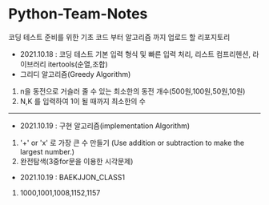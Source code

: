 # Python-Team-Notes
코딩 테스트 준비를 위한 기초 코드 부터 알고리즘 까지 업로드 할 리포지토리
* 2021.10.18 : 코딩 테스트 기본 입력 형식 및 빠른 입력 처리, 리스트 컴프리헨션, 라이브러리 itertools(순열,조합)
* 그리디 알고리즘(Greedy Algorithm) 
1. n을 동전으로 거슬러 줄 수 있는 최소한의 동전 개수(500원,100원,50원,10원)
2. N,K 를 입력하여 1이 될 때까지 최소한의 수


***
* 2021.10.19 : 구현 알고리즘(implementation Algorithm)

1. '+' or 'x' 로 가장 큰 수 만들기 (Use addition or subtraction to make the largest number.)
2. 완전탐색(3중for문을 이용한 시각문제)


* 2021.10.19 : BAEKJJON_CLASS1
1. 1000,1001,1008,1152,1157
